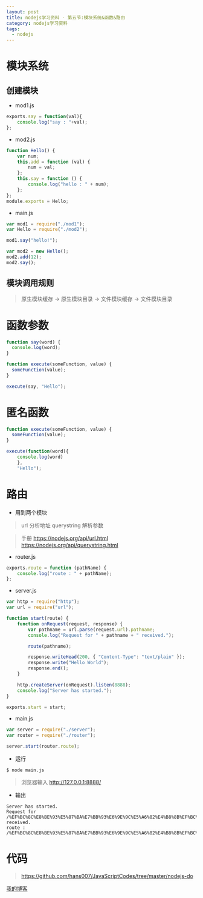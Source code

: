 ```yaml
---
layout: post
title: nodejs学习资料 - 第五节:模块系统&函数&路由
category: nodejs学习资料
tags:
  - nodejs
---
```


# 模块系统

## 创建模块

- mod1.js

```javascript
exports.say = function(val){
    console.log("say : "+val);
};
```

- mod2.js

```javascript
function Hello() {
    var num;
    this.add = function (val) {
        num = val;
    };
    this.say = function () {
        console.log("hello : " + num);
    };
};
module.exports = Hello;
```

- main.js

```javascript
var mod1 = require("./mod1");
var Hello = require("./mod2");

mod1.say("hello!");

var mod2 = new Hello();
mod2.add(12);
mod2.say();
```

## 模块调用规则

> 原生模块缓存 -> 原生模块目录 -> 文件模块缓存 -> 文件模块目录

# 函数参数

```javascript
function say(word) {
  console.log(word);
}

function execute(someFunction, value) {
  someFunction(value);
}

execute(say, "Hello");
```

# 匿名函数

```javascript
function execute(someFunction, value) {
  someFunction(value);
}

execute(function(word){
    console.log(word)
    },
    "Hello");
```

# 路由

- 用到两个模块

> url 分析地址
> querystring 解析参数

> 手册
> https://nodejs.org/api/url.html
> https://nodejs.org/api/querystring.html

- router.js

```javascript
exports.route = function (pathName) {
    console.log("route : " + pathName);
};
```

- server.js

```javascript
var http = require("http");
var url = require("url");

function start(route) {
    function onRequest(request, response) {
        var pathname = url.parse(request.url).pathname;
        console.log("Request for " + pathname + " received.");

        route(pathname);

        response.writeHead(200, { "Content-Type": "text/plain" });
        response.write("Hello World");
        response.end();
    }

    http.createServer(onRequest).listen(8888);
    console.log("Server has started.");
}

exports.start = start;
```

- main.js

```javascript
var server = require("./server");
var router = require("./router");

server.start(router.route);
```

- 运行

```
$ node main.js
```

> 浏览器输入 http://127.0.0.1:8888/

- 输出

```
Server has started.
Request for /%EF%BC%8C%E8%BE%93%E5%87%BA%E7%BB%93%E6%9E%9C%E5%A6%82%E4%B8%8B%EF%BC%9A received.
route : /%EF%BC%8C%E8%BE%93%E5%87%BA%E7%BB%93%E6%9E%9C%E5%A6%82%E4%B8%8B%EF%BC%9A
```

# 代码

> https://github.com/hans007/JavaScriptCodes/tree/master/nodejs-do

[我的博客](https://hans007.github.io)